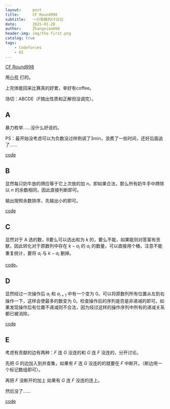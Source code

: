 ```yaml
---
layout:     post
title:      CF Round998
subtitle:   一只蒟蒻的CF日记
date:       2025-01-20
author:     Zhangxiao666
header-img: img/the-first.png
catalog: true
tags:    
    - Codeforces
    - OI
---
```


[CF Round998]()

用[小号](https://codeforces.com/profile/zx666qwq) 打的。

上完体能回来比赛真的好累，幸好有coffee。

场切：ABCDE（F搞出性质和正解但没调完）。

## A

暴力枚举……没什么好说的。

PS：最开始没考虑可以为负数没过样例调了3min，浪费了一些时间，还好后面追了……

[code](https://codeforces.com/contest/2060/submission/301741792)

## B

显然每只奶牛放的牌应等于它上次放的加 $n$，即如果合法，那么所有奶牛手中牌除以 $n$ 的余数相同，因此直接判断即可。

输出按照余数排序，先输出小的即可。

[code](https://codeforces.com/contest/2060/submission/301753977)

## C

显然对于 A 选的数，B要么可以选出和为 $k$ 的，要么不能，如果能则对答案有贡献，因此转化对于原数列中存在 $k-a_i$ 的 $a_i$ 的数量，可以直接用个桶，注意不能重复统计，要将 $a_i$ 与 $k-a_i$ 删掉。

[code](https://codeforces.com/contest/2060/submission/301770654)。

## D

显然经过一次操作后 $a_i$ 和 $a_{i+1}$ 中有一个变为 $0$。可以将原数列所有位置从左到右操作一下，这样会使最多的数变为 $0$。检查操作后的序列是否是非递减的即可。如果发现操作后有位置不递减则不合法，因为经过这样的操作序列中所有的递减关系都已被消除。

[code](https://codeforces.com/contest/2060/submission/301785857)

## E

考虑有贡献的边有两种：$F$ 连 $G$ 没连的和 $G$ 连 $F$ 没连的，分开讨论。

先把 $G$ 的边加入到并查集，如果有 $F$ 连 $G$ 没连的的就要在 $F$ 中断开。（断边用一个标记数组即可）。

再把 $F$ 没断开的加上 如果有 $G$ 连 $F$ 没连的连上。

然后没了……

[code](https://codeforces.com/contest/2060/submission/301823853)
